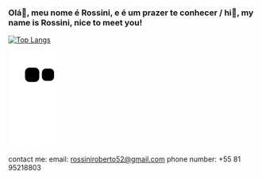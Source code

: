 ### Olá👋, meu nome é Rossini, e é um prazer te conhecer / hi👋, my name is Rossini, nice to meet you!
[![Top Langs](https://github-readme-stats.vercel.app/api/top-langs/?username=rossiniroberto52&layout=compact&theme=tokyonight)](https://github.com/anuraghazra/github-readme-stats) <br/>

![snake gif](https://github.com/rossiniroberto52/rossiniroberto52/blob/output/github-contribution-grid-snake.svg)

contact me: 
email: rossiniroberto52@gmail.com
phone number: +55 81 95218803
